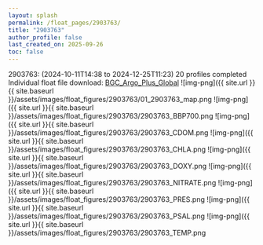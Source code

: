 ```yaml
---
layout: splash
permalink: /float_pages/2903763/
title: "2903763"
author_profile: false
last_created_on: 2025-09-26
toc: false
---
```

 
2903763:  (2024-10-11T14:38 to 2024-12-25T11:23)
20 profiles completed
Individual float file download: [BGC_Argo_Plus_Global](https://ftp.soest.hawaii.edu/bgc_argo_plus/Individual_Floats/outliers_removed/2903763_Sprof_processed.nc)
![img-png]({{ site.url }}{{ site.baseurl }}/assets/images/float_figures/2903763/01_2903763_map.png
![img-png]({{ site.url }}{{ site.baseurl }}/assets/images/float_figures/2903763/2903763_BBP700.png
![img-png]({{ site.url }}{{ site.baseurl }}/assets/images/float_figures/2903763/2903763_CDOM.png
![img-png]({{ site.url }}{{ site.baseurl }}/assets/images/float_figures/2903763/2903763_CHLA.png
![img-png]({{ site.url }}{{ site.baseurl }}/assets/images/float_figures/2903763/2903763_DOXY.png
![img-png]({{ site.url }}{{ site.baseurl }}/assets/images/float_figures/2903763/2903763_NITRATE.png
![img-png]({{ site.url }}{{ site.baseurl }}/assets/images/float_figures/2903763/2903763_PRES.png
![img-png]({{ site.url }}{{ site.baseurl }}/assets/images/float_figures/2903763/2903763_PSAL.png
![img-png]({{ site.url }}{{ site.baseurl }}/assets/images/float_figures/2903763/2903763_TEMP.png
